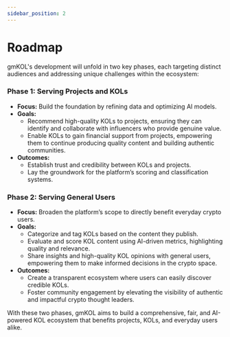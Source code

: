 ```yaml
---
sidebar_position: 2
---
```


# **Roadmap**

gmKOL's development will unfold in two key phases, each targeting distinct audiences and addressing unique challenges within the ecosystem:

### **Phase 1: Serving Projects and KOLs**

- **Focus:** Build the foundation by refining data and optimizing AI models.
- **Goals:**
  - Recommend high-quality KOLs to projects, ensuring they can identify and collaborate with influencers who provide genuine value.
  - Enable KOLs to gain financial support from projects, empowering them to continue producing quality content and building authentic communities.
- **Outcomes:**
  - Establish trust and credibility between KOLs and projects.
  - Lay the groundwork for the platform’s scoring and classification systems.

### **Phase 2: Serving General Users**

- **Focus:** Broaden the platform’s scope to directly benefit everyday crypto users.
- **Goals:**
  - Categorize and tag KOLs based on the content they publish.
  - Evaluate and score KOL content using AI-driven metrics, highlighting quality and relevance.
  - Share insights and high-quality KOL opinions with general users, empowering them to make informed decisions in the crypto space.
- **Outcomes:**
  - Create a transparent ecosystem where users can easily discover credible KOLs.
  - Foster community engagement by elevating the visibility of authentic and impactful crypto thought leaders.

With these two phases, gmKOL aims to build a comprehensive, fair, and AI-powered KOL ecosystem that benefits projects, KOLs, and everyday users alike.
